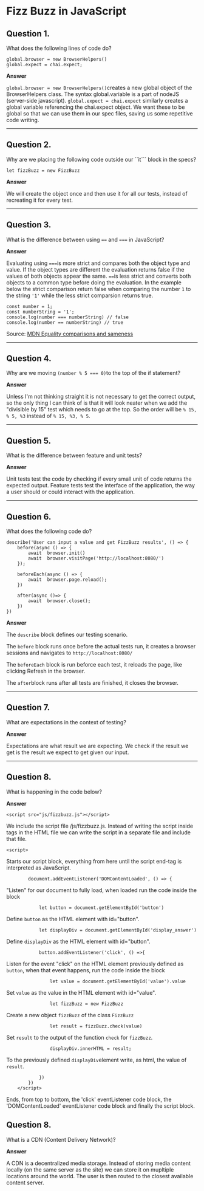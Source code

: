 # Fizz Buzz in JavaScript

## Question 1.
What does the following lines of code do?
```
global.browser = new BrowserHelpers()
global.expect = chai.expect;
```
**Answer**

```global.browser = new BrowserHelpers()```creates a new global object of the BrowserHelpers class. The syntax global.variable is a part of nodeJS (server-side javascript).
```global.expect = chai.expect``` similarly creates a global variable referencing the chai.expect object.
We want these to be global so that we can use them in our spec files, saving us some repetitive code writing.

------

## Question 2.
Why are we placing the following code outside our ``ìt``` block in the specs?
```
let fizzBuzz = new FizzBuzz
```
**Answer**

We will create the object once and then use it for all our tests, instead of recreating it for every test.

------

## Question 3.
What is the difference between using ```==``` and ```===``` in JavaScript?

**Answer**

Evaluating using ```===```is more strict and compares both the object type and value. If the object types are different the evaluation returns false if the values of both objects appear the same.
```==```is less strict and converts both objects to a common type before doing the evaluation.
In the example below the strict comparison return false when comparing the number ```1``` to the string ```'1'``` while the less strict comparsion returns true.
````
const number = 1;
const numberString = '1';
console.log(number === numberString) // false
console.log(number == numberString) // true
````
Source: [MDN Equality comparisons and sameness](https://developer.mozilla.org/en-US/docs/Web/JavaScript/Equality_comparisons_and_sameness)

----

## Question 4.
Why are we moving ```(number % 5 === 0)```to the top of the if statement?

**Answer**

Unless I'm not thinking straight it is not necessary to get the correct output, so the only thing I can think of is that it will look neater when we add the "divisible by 15" test which needs to go at the top. So the order will be ```% 15, % 5, %3``` instead of ```% 15, %3, % 5```.

----

## Question 5.
What is the difference between feature and unit tests?

**Answer**

Unit tests test the code by checking if every small unit of code returns the expected output.
Feature tests test the interface of the application, the way a user should or could interact with the application.

----

## Question 6.
What does the following code do?
```
describe('User can input a value and get FizzBuzz results', () => {
    before(async () => {
        await  browser.init()
        await  browser.visitPage('http://localhost:8080/')
    });

    beforeEach(async () => {
        await  browser.page.reload();
    })

    after(async ()=> {
        await  browser.close();
    })
})
```
**Answer**

The ```describe``` block defines our testing scenario.

The ```before``` block runs once before the actual tests run, it creates a browser sessions and navigates to ```http://localhost:8080/```

The ```beforeEach``` block is run beforce each test, it reloads the page, like clicking Refresh in the browser.

The ```after```block runs after all tests are finished, it closes the browser.

----

## Question 7.
What are expectations in the context of testing?

**Answer**

Expectations are what result we are expecting. We check if the result we get is the result we expect to get given our input.

----

## Question 8. 
What is happening in the code below?

**Answer**

```
<script src="js/fizzbuzz.js"></script>
```

We include the script file /js/fizzbuzz.js. Instead of writing the script inside <script></script> tags in the HTML file we can write the script in a separate file and include that file.

```
<script>
```
Starts our script block, everything from here until the script end-tag is interpreted as JavaScript.
```
        document.addEventListener('DOMContentLoaded', () => {
```
"Listen" for our document to fully load, when loaded run the code inside the block
```
            let button = document.getElementById('button')
```
Define ```button``` as the HTML element with id="button".
```
            let displayDiv = document.getElementById('display_answer')
```
Define ```displayDiv``` as the HTML element with id="button".
```
            button.addEventListener('click', () =>{
```
Listen for the event "click" on the HTML element previously defined as ```button```, when that event happens, run the code inside the block
```
                let value = document.getElementById('value').value
````
Set ```value``` as the value in the HTML element with id="value".
```
                let fizzBuzz = new FizzBuzz
```
Create a new object ```fizzBuzz``` of the class ```FizzBuzz```
```
                let result = fizzBuzz.check(value)
````
Set ```result``` to the output of the function ```check``` for ```fizzBuzz```.
```
                displayDiv.innerHTML = result;
````
To the previously defined ```displayDiv```element write, as html, the value of ```result```.
```
            })
        })
    </script>
```
Ends, from top to bottom, the 'click' eventListener code block, the 'DOMContentLoaded' eventListener code block and finally the script block.

## Question 8. 
What is a CDN (Content Delivery Network)?

**Answer**

A CDN is a decentralized media storage. Instead of storing media content locally (on the same server as the site) we can store it on mupltiple locations around the world. The user is then routed to the closest available content server.
